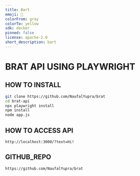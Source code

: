 ```yaml
---
title: Bart
emoji: 🏢
colorFrom: gray
colorTo: yellow
sdk: docker
pinned: false
license: apache-2.0
short_description: bart
---
```


# BRAT API USING PLAYWRIGHT

## HOW TO INSTALL

```bash
git clone https://github.com/NaufalYupra/brat
cd brat-api
npx playwright install
npm install
node app.js
```

## HOW TO ACCESS API

```
http://localhost:3000/?text=Hi!
```

## GITHUB_REPO
```
https://github.com/NaufalYupra/brat
```
